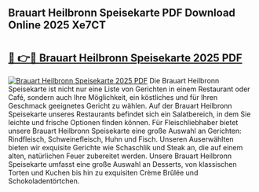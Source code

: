 ## Brauart Heilbronn Speisekarte PDF Download Online 2025 Xe7CT

# <h2><a href="http://gc7uq9.nevu.top/?p=Brauart+Heilbronn+Speisekarte">🔗 👉🔴 Brauart Heilbronn Speisekarte 2025 PDF</a></h2>

[![Brauart Heilbronn Speisekarte 2025 PDF](https://i.imgur.com/dBaPXMq.png)](http://gc7uq9.nevu.top/?p=Brauart+Heilbronn+Speisekarte)
Die Brauart Heilbronn Speisekarte ist nicht nur eine Liste von Gerichten in einem Restaurant oder Café, sondern auch Ihre Möglichkeit, ein köstliches und für Ihren Geschmack geeignetes Gericht zu wählen. Auf der Brauart Heilbronn Speisekarte unseres Restaurants befindet sich ein Salatbereich, in dem Sie leichte und frische Optionen finden können. Für Fleischliebhaber bietet unsere Brauart Heilbronn Speisekarte eine große Auswahl an Gerichten: Rindfleisch, Schweinefleisch, Huhn und Fisch. Unseren Auserwählten bieten wir exquisite Gerichte wie Schaschlik und Steak an, die auf einem alten, natürlichen Feuer zubereitet werden. Unsere Brauart Heilbronn Speisekarte umfasst eine große Auswahl an Desserts, von klassischen Torten und Kuchen bis hin zu exquisiten Crème Brûlée und Schokoladentörtchen.
